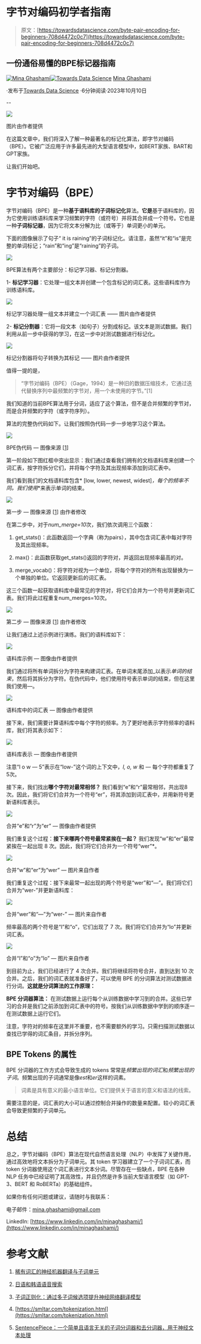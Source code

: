 # 字节对编码初学者指南

> 原文：[https://towardsdatascience.com/byte-pair-encoding-for-beginners-708d4472c0c7](https://towardsdatascience.com/byte-pair-encoding-for-beginners-708d4472c0c7)

## 一份通俗易懂的BPE标记器指南

[](https://medium.com/@mina.ghashami?source=post_page-----708d4472c0c7--------------------------------)[![Mina Ghashami](../Images/745f53b94f5667a485299b49913c7a21.png)](https://medium.com/@mina.ghashami?source=post_page-----708d4472c0c7--------------------------------)[](https://towardsdatascience.com/?source=post_page-----708d4472c0c7--------------------------------)[![Towards Data Science](../Images/a6ff2676ffcc0c7aad8aaf1d79379785.png)](https://towardsdatascience.com/?source=post_page-----708d4472c0c7--------------------------------) [Mina Ghashami](https://medium.com/@mina.ghashami?source=post_page-----708d4472c0c7--------------------------------)

·发布于[Towards Data Science](https://towardsdatascience.com/?source=post_page-----708d4472c0c7--------------------------------) ·6分钟阅读·2023年10月10日

--

![](../Images/82f1a7e623d9991a0f1419ff63b1a6c4.png)

图片由作者提供

在这篇文章中，我们将深入了解一种最著名的标记化算法，即字节对编码（BPE）。它被广泛应用于许多最先进的大型语言模型中，如BERT家族、BART和GPT家族。

让我们开始吧。

# 字节对编码（BPE）

字节对编码（BPE）是一种**基于语料库的子词标记化**算法。**它是**基于语料库的，因为它使用训练语料库来学习频繁的字符（或符号）并将其合并成一个符号。它也是一种**子词标记器**，因为它将文本分解为比（或等于）单词更小的单元。

下面的图像展示了句子“ it is raining”的子词标记化。请注意，虽然“it”和“is”是完整的单词标记；“rain”和“ing”是“raining”的子词。

![](../Images/b0b1349cb9ad950a80f5154d761c786f.png)

BPE算法有两个主要部分：标记学习器、标记分割器。

1- **标记学习器**：它处理一组文本并创建一个包含标记的词汇表。这些语料库作为训练语料库。

![](../Images/3723bdade2749ac3cd543e34ba112533.png)

标记学习器处理一组文本并建立一个词汇表 —— 图片由作者提供

2- **标记分割器**：它将一段文本（如句子）分割成标记。该文本是测试数据。我们利用从前一步中获得的学习，在这一步中对测试数据进行标记化。

![](../Images/489e8da9aee801fd298bbb188293b477.png)

标记分割器将句子转换为其标记 —— 图片由作者提供

值得一提的是，

> “字节对编码（BPE）（Gage，1994）是一种旧的数据压缩技术，它通过迭代替换序列中最频繁的字节对，用一个未使用的字节。”[1]

我们知道的当前BPE算法用于分词，适应了这个算法，但不是合并频繁的字节对，而是合并频繁的字符（或字符序列）。

算法的完整伪代码如下。让我们按照伪代码一步一步地学习这个算法。

![](../Images/0d2f448bd73522609ebb8c179a685cd4.png)

BPE伪代码 — 图像来源 [[1](https://arxiv.org/pdf/1508.07909.pdf)]

第一阶段如下图红框中突出显示：我们通过查看我们拥有的文档语料库来创建一个词汇表，按字符拆分它们，并将每个字符及其出现频率添加到词汇表中。

我们看到我们的文档语料库包含* [low, lower, newest, widest]*，每个的频率不同。我们使用*</w>*来表示单词的结束。

![](../Images/97914fa271d0cb192451e703f4fe7308.png)

第一步 — 图像来源 [[1](https://arxiv.org/pdf/1508.07909.pdf)] 由作者修改

在第二步中，对于*num_merge=10*次，我们依次调用三个函数：

1.  get_stats()：此函数返回一个字典（称为pairs），其中包含词汇表中每对字符及其出现频率。

1.  max()：此函数获取get_stats()返回的字符对，并返回出现频率最高的对。

1.  merge_vocab()：将字符对视为一个单位，将每个字符对的所有出现替换为一个单独的单位。它返回更新后的词汇表。

这三个函数一起获取语料库中最常见的字符对，将它们合并为一个符号并更新词汇表。我们将此过程重复num_merges=10次。

![](../Images/1387a6909484a49f7719af64a11af8ef.png)

第二步 — 图像来源 [[1](https://arxiv.org/pdf/1508.07909.pdf)] 由作者修改

让我们通过上述示例进行演练。我们的语料库如下：

![](../Images/a4760f88d9013a3118c11e3909f64aa6.png)

语料库示例 — 图像由作者提供

我们通过将所有单词拆分为字符来构建词汇表。在单词末尾添加_以表示*单词的结束*，然后将其拆分为字符。在伪代码中，他们使用</w>符号表示单词的结束，但在这里我们使用—。

![](../Images/06e11fa6bf80d9166ef81360391d7dd7.png)

语料库中的词汇表 — 图像由作者提供

接下来，我们需要计算语料库中每个字符的频率。为了更好地表示字符频率的语料库，我们将其表示如下：

![](../Images/6460a209518826129d21ec98c18bfe1e.png)

语料库表示 — 图像由作者提供

注意“l o w — 5”表示在“low-”这个词的上下文中，*l, o, w* 和 *—* 每个字符都重复了5次。

接下来，我们找出**哪个字符对最常相邻？** 我们看到“e”和“r”最常相邻，共出现8次。因此，我们将它们合并为一个符号“er”，将其添加到词汇表中，并用新符号更新语料库表示。

![](../Images/6df93d118636e4a285ca3fee763b103f.png)

合并“e”和“r”为“er” — 图像由作者提供

我们重复这个过程：**接下来哪两个符号最常紧挨在一起？** 我们发现“w”和“er”最常紧挨在一起出现 8 次。因此，我们将它们合并为一个符号“wer”*。

![](../Images/d38a5e955d772dd6f82edfc10a19113f.png)

合并“w”和“er”为“wer” — 图片来自作者

我们重复这个过程：接下来最常一起出现的两个符号是“wer”和“—”。我们将它们合并为“wer-”并更新语料库：

![](../Images/013a6c126c6d0abb66490a2cbcf82863.png)

合并“wer”和“—”为“wer-” — 图片来自作者

频率最高的两个符号是“l”和“o”，它们出现了 7 次。我们将它们合并为“lo”并更新词汇表。

![](../Images/54be5dce5941273762b583706ea8c9c4.png)

合并“l”和“o”为“lo” — 图片来自作者

到目前为止，我们已经进行了 4 次合并。我们将继续将符号合并，直到达到 10 次合并。之后，我们的词汇表就准备好了，可以使用 BPE 的分词算法对测试数据进行分词。**这就是分词算法的工作原理：**

**BPE 分词器算法：** 在测试数据上运行每个从训练数据中学习到的合并。这些已学习的合并是我们之前添加到词汇表中的符号。按我们从训练数据中学到的顺序逐一在测试数据上运行它们。

注意，字符对的频率在这里并不重要，也不需要额外的学习。只需扫描测试数据以查找已学得的词汇条目，并拆分序列。

## BPE Tokens 的属性

BPE 分词器的工作方式会导致生成的 tokens 常常是*频繁出现的词汇*和*频繁出现的子词*。频繁出现的子词通常是像*est*和*er*这样的词素。

> 词素是具有意义的最小语言单位。它们提供关于语言的意义和语法的线索。

需要注意的是，词汇表的大小可以通过控制合并操作的数量来配置。较小的词汇表会导致更频繁的子词单元。

# 总结

总之，字节对编码（BPE）算法在现代自然语言处理（NLP）中发挥了关键作用，通过高效地将文本拆分为子词单元。其 token 学习器建立了一个子词词汇表，而 token 分词器使用这个词汇表进行文本分词。尽管存在一些缺点，BPE 在各种 NLP 任务中已经证明了其高效性，并且仍然是许多当前大型语言模型（如 GPT-3、BERT 和 RoBERTa）的基础组件。

如果你有任何问题或建议，请随时与我联系：

电子邮件：mina.ghashami@gmail.com

LinkedIn: [https://www.linkedin.com/in/minaghashami/](https://www.linkedin.com/in/minaghashami/)

# 参考文献

1.  [稀有词汇的神经机器翻译与子词单元](https://arxiv.org/pdf/1508.07909.pdf)

1.  [日语和韩语语音搜索](https://static.googleusercontent.com/media/research.google.com/en//pubs/archive/37842.pdf)

1.  [子词正则化：通过多子词候选项提升神经网络翻译模型](https://arxiv.org/pdf/1804.10959.pdf)

1.  [https://smltar.com/tokenization.html](https://smltar.com/tokenization.html)

1.  [SentencePiece：一个简单且语言无关的子词分词器和去分词器，用于神经文本处理](https://aclanthology.org/D18-2012.pdf)
